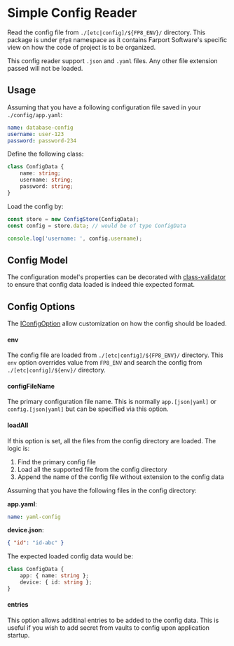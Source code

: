 # Simple Config Reader

Read the config file from `./[etc|config]/${FP8_ENV}/` directory.  This package is under `@fp8` namespace as it contains
Farport Software's specific view on how the code of project is to be organized.

This config reader support `.json` and `.yaml` files.  Any other file extension passed will not be loaded.

## Usage

Assuming that you have a following configuration file saved in your `./config/app.yaml`:

```yaml
name: database-config
username: user-123
password: password-234
```

Define the following class:

```typescript
class ConfigData {
    name: string;
    username: string;
    password: string;
}
```

Load the config by:

```typescript
const store = new ConfigStore(ConfigData);
const config = store.data; // would be of type ConfigData

console.log('username: ', config.username);
```

## Config Model

The configuration model's properties can be decorated with [class-validator](https://github.com/typestack/class-validator) to
ensure that config data loaded is indeed thie expected format.

## Config Options

The [IConfigOption](https://fp8.github.io/simple-config/interfaces/IConfigOption.html) allow customization on how the config
should be loaded.

#### env

The config file are loaded from `./[etc|config]/${FP8_ENV}/` directory.  This `env` option overrides value from `FP8_ENV` and
search the config from `./[etc|config]/${env}/` directory.

#### configFileName

The primary configuration file name.  This is normally `app.[json|yaml]` or `config.[json|yaml]` but can be specified via
this option.

#### loadAll

If this option is set, all the files from the config directory are loaded.  The logic is:

1. Find the primary config file
1. Load all the supported file from the config directory
1. Append the name of the config file without extension to the config data

Assuming that you have the following files in the config directory:

**app.yaml**:
```yaml
name: yaml-config
```

**device.json**:
```json
{ "id": "id-abc" }
```

The expected loaded config data would be:

```typescript
class ConfigData {
    app: { name: string };
    device: { id: string };
}
```

#### entries

This option allows additinal entries to be added to the config data.  This is useful if you wish
to add secret from vaults to config upon application startup.
